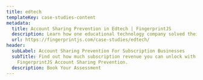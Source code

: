 ```yaml
---
title: edtech
templateKey: case-studies-content
metadata:
  title: Account Sharing Prevention in Edtech | FingerprintJS
  description: Learn how one educational technology company solved their account sharing problem with the FingerprintJS Pro user identification API.
  url: https://fingerprintjs.com/case-studies/edtech/
header:
  subLabel: Account Sharing Prevention For Subscription Businesses
  subTitle: Find out how much subscription revenue you can unlock with
    FingerprintJS Account Sharing Prevention.
  description: Book Your Assessment
---
```

